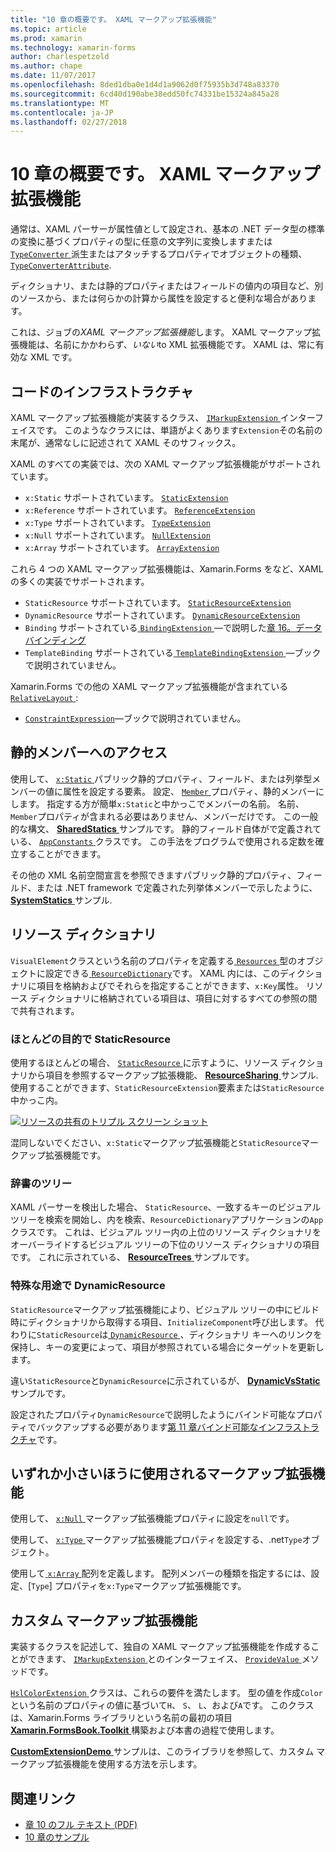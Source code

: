```yaml
---
title: "10 章の概要です。 XAML マークアップ拡張機能"
ms.topic: article
ms.prod: xamarin
ms.technology: xamarin-forms
author: charlespetzold
ms.author: chape
ms.date: 11/07/2017
ms.openlocfilehash: 8ded1dba0e1d4d1a9062d0f75935b3d748a83370
ms.sourcegitcommit: 6cd40d190abe38edd50fc74331be15324a845a28
ms.translationtype: MT
ms.contentlocale: ja-JP
ms.lasthandoff: 02/27/2018
---
```

# <a name="summary-of-chapter-10-xaml-markup-extensions"></a>10 章の概要です。 XAML マークアップ拡張機能

通常は、XAML パーサーが属性値として設定され、基本の .NET データ型の標準の変換に基づくプロパティの型に任意の文字列に変換しますまたは[ `TypeConverter` ](https://developer.xamarin.com/api/type/Xamarin.Forms.TypeConverter/)派生またはアタッチするプロパティでオブジェクトの種類、[`TypeConverterAttribute`](https://developer.xamarin.com/api/type/Xamarin.Forms.TypeConverterAttribute/).

ディクショナリ、または静的プロパティまたはフィールドの値内の項目など、別のソースから、または何らかの計算から属性を設定すると便利な場合があります。

これは、ジョブの*XAML マークアップ拡張機能*します。 XAML マークアップ拡張機能は、名前にかかわらず、*いない*to XML 拡張機能です。 XAML は、常に有効な XML です。

## <a name="the-code-infrastructure"></a>コードのインフラストラクチャ

XAML マークアップ拡張機能が実装するクラス、 [ `IMarkupExtension` ](https://developer.xamarin.com/api/type/Xamarin.Forms.Xaml.IMarkupExtension/)インターフェイスです。 このようなクラスには、単語がよくあります`Extension`その名前の末尾が、通常なしに記述されて XAML そのサフィックス。

XAML のすべての実装では、次の XAML マークアップ拡張機能がサポートされています。

- `x:Static` サポートされています。 [`StaticExtension`](https://developer.xamarin.com/api/type/Xamarin.Forms.Xaml.StaticExtension/)
- `x:Reference` サポートされています。 [`ReferenceExtension`](https://developer.xamarin.com/api/type/Xamarin.Forms.Xaml.ReferenceExtension/)
- `x:Type` サポートされています。 [`TypeExtension`](https://developer.xamarin.com/api/type/Xamarin.Forms.Xaml.TypeExtension/)
- `x:Null` サポートされています。 [`NullExtension`](https://developer.xamarin.com/api/type/Xamarin.Forms.Xaml.NullExtension/)
- `x:Array` サポートされています。 [`ArrayExtension`](https://developer.xamarin.com/api/type/Xamarin.Forms.Xaml.ArrayExtension/)

これら 4 つの XAML マークアップ拡張機能は、Xamarin.Forms をなど、XAML の多くの実装でサポートされます。

- `StaticResource` サポートされています。 [`StaticResourceExtension`](https://developer.xamarin.com/api/type/Xamarin.Forms.Xaml.StaticResourceExtension/)
- `DynamicResource` サポートされています。 [`DynamicResourceExtension`](https://developer.xamarin.com/api/type/Xamarin.Forms.Xaml.DynamicResourceExtension/)
- `Binding` サポートされている[ `BindingExtension` ](https://developer.xamarin.com/api/type/Xamarin.Forms.Xaml.BindingExtension/)&mdash;で説明した[章 16。データ バインディング](#chapter16)
- `TemplateBinding` サポートされている[ `TemplateBindingExtension` ](https://developer.xamarin.com/api/type/Xamarin.Forms.Xaml.TemplateBindingExtension/)&mdash;ブックで説明されていません。

Xamarin.Forms での他の XAML マークアップ拡張機能が含まれている[ `RelativeLayout` ](https://developer.xamarin.com/api/type/Xamarin.Forms.RelativeLayout/):

- [`ConstraintExpression`](https://developer.xamarin.com/api/type/Xamarin.Forms.ConstraintExpression/)&mdash;ブックで説明されていません。

## <a name="accessing-static-members"></a>静的メンバーへのアクセス

使用して、 [ `x:Static` ](https://developer.xamarin.com/api/type/Xamarin.Forms.Xaml.StaticExtension/)パブリック静的プロパティ、フィールド、または列挙型メンバーの値に属性を設定する要素。 設定、 [ `Member` ](https://developer.xamarin.com/api/property/Xamarin.Forms.Xaml.StaticExtension.Member/)プロパティ、静的メンバーにします。 指定する方が簡単`x:Static`と中かっこでメンバーの名前。 名前、`Member`プロパティが含まれる必要はありません、メンバーだけです。 この一般的な構文、 [ **SharedStatics** ](https://github.com/xamarin/xamarin-forms-book-samples/tree/master/Chapter10/SharedStatics)サンプルです。 静的フィールド自体がで定義されている、 [ `AppConstants` ](https://github.com/xamarin/xamarin-forms-book-samples/blob/master/Chapter10/SharedStatics/SharedStatics/SharedStatics/AppConstants.cs)クラスです。 この手法をプログラムで使用される定数を確立することができます。

その他の XML 名前空間宣言を参照できますパブリック静的プロパティ、フィールド、または .NET framework で定義された列挙体メンバーで示したように、 [ **SystemStatics** ](https://github.com/xamarin/xamarin-forms-book-samples/tree/master/Chapter10/SystemStatics)サンプル.

## <a name="resource-dictionaries"></a>リソース ディクショナリ

`VisualElement`クラスという名前のプロパティを定義する[ `Resources` ](https://developer.xamarin.com/api/property/Xamarin.Forms.VisualElement.Resources/)型のオブジェクトに設定できる[ `ResourceDictionary`](https://developer.xamarin.com/api/type/Xamarin.Forms.ResourceDictionary/)です。 XAML 内には、このディクショナリに項目を格納およびでそれらを指定することができます、`x:Key`属性。 リソース ディクショナリに格納されている項目は、項目に対するすべての参照の間で共有されます。

### <a name="staticresource-for-most-purposes"></a>ほとんどの目的で StaticResource

使用するほとんどの場合、 [ `StaticResource` ](https://developer.xamarin.com/api/type/Xamarin.Forms.Xaml.StaticResourceExtension/)に示すように、リソース ディクショナリから項目を参照するマークアップ拡張機能、 [ **ResourceSharing** ](https://github.com/xamarin/xamarin-forms-book-samples/tree/master/Chapter10/ResourceSharing)サンプル. 使用することができます、`StaticResourceExtension`要素または`StaticResource`中かっこ内。

[![リソースの共有のトリプル スクリーン ショット](images/ch10fg03-small.png "リソースの共有")](images/ch10fg03-large.png "リソースの共有")

混同しないでください、`x:Static`マークアップ拡張機能と`StaticResource`マークアップ拡張機能です。

### <a name="a-tree-of-dictionaries"></a>辞書のツリー

XAML パーサーを検出した場合、 `StaticResource`、一致するキーのビジュアル ツリーを検索を開始し、内を検索、`ResourceDictionary`アプリケーションの`App`クラスです。 これは、ビジュアル ツリー内の上位のリソース ディクショナリをオーバーライドするビジュアル ツリーの下位のリソース ディクショナリの項目です。 これに示されている、 [ **ResourceTrees** ](https://github.com/xamarin/xamarin-forms-book-samples/tree/master/Chapter10/ResourceTrees)サンプルです。

### <a name="dynamicresource-for-special-purposes"></a>特殊な用途で DynamicResource

`StaticResource`マークアップ拡張機能により、ビジュアル ツリーの中にビルド時にディクショナリから取得する項目、`InitializeComponent`呼び出します。 代わりに`StaticResource`は[ `DynamicResource` ](https://developer.xamarin.com/api/type/Xamarin.Forms.Xaml.DynamicResourceExtension/)、ディクショナリ キーへのリンクを保持し、キーの変更によって、項目が参照されている場合にターゲットを更新します。

違い`StaticResource`と`DynamicResource`に示されているが、 [ **DynamicVsStatic** ](https://github.com/xamarin/xamarin-forms-book-samples/tree/master/Chapter10/DynamicVsStatic)サンプルです。

設定されたプロパティ`DynamicResource`で説明したようにバインド可能なプロパティでバックアップする必要があります[第 11 章バインド可能なインフラストラクチャ](chapter11.md)です。

## <a name="lesser-used-markup-extensions"></a>いずれか小さいほうに使用されるマークアップ拡張機能

使用して、 [ `x:Null` ](https://developer.xamarin.com/api/type/Xamarin.Forms.Xaml.NullExtension/)マークアップ拡張機能プロパティに設定を`null`です。

使用して、 [ `x:Type` ](https://developer.xamarin.com/api/type/Xamarin.Forms.Xaml.TypeExtension/)マークアップ拡張機能プロパティを設定する、.net`Type`オブジェクト。

使用して[ `x:Array` ](https://developer.xamarin.com/api/type/Xamarin.Forms.Xaml.ArrayExtension/)配列を定義します。 配列メンバーの種類を指定するには、設定、[`Type`] プロパティを`x:Type`マークアップ拡張機能です。

## <a name="a-custom-markup-extension"></a>カスタム マークアップ拡張機能

実装するクラスを記述して、独自の XAML マークアップ拡張機能を作成することができます、 [ `IMarkupExtension` ](https://developer.xamarin.com/api/type/Xamarin.Forms.Xaml.IMarkupExtension/)とのインターフェイス、 [ `ProvideValue` ](https://developer.xamarin.com/api/member/Xamarin.Forms.Xaml.IMarkupExtension.ProvideValue/p/System.IServiceProvider/)メソッドです。

[ `HslColorExtension` ](https://github.com/xamarin/xamarin-forms-book-samples/blob/master/Libraries/Xamarin.FormsBook.Toolkit/Xamarin.FormsBook.Toolkit/HslColorExtension.cs)クラスは、これらの要件を満たします。 型の値を作成`Color`という名前のプロパティの値に基づいて`H`、 `S`、 `L`、および`A`です。 このクラスは、Xamarin.Forms ライブラリという名前の最初の項目[ **Xamarin.FormsBook.Toolkit** ](https://github.com/xamarin/xamarin-forms-book-samples/tree/master/Libraries/Xamarin.FormsBook.Toolkit)構築および本書の過程で使用します。

[ **CustomExtensionDemo** ](https://github.com/xamarin/xamarin-forms-book-samples/tree/master/Chapter10/CustomExtensionDemo)サンプルは、このライブラリを参照して、カスタム マークアップ拡張機能を使用する方法を示します。



## <a name="related-links"></a>関連リンク

- [章 10 のフル テキスト (PDF)](https://download.xamarin.com/developer/xamarin-forms-book/XamarinFormsBook-Ch10-Apr2016.pdf)
- [10 章のサンプル](https://github.com/xamarin/xamarin-forms-book-samples/tree/master/Chapter10)
